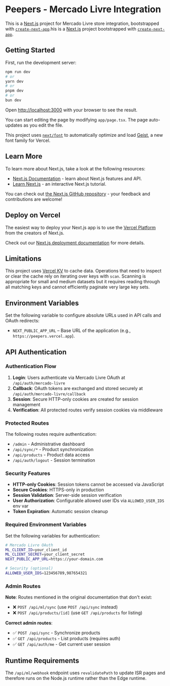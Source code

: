 # Peepers - Mercado Livre Integration

This is a [Next.js](https://next.js.org) project for Mercado Livre store integration, bootstrapped with [`create-next-app`](https://next.js.org/docs/app/api-reference/cli/create-next-app).his is a [Next.js](https://nextjs.org) project bootstrapped with [`create-next-app`](https://nextjs.org/docs/app/api-reference/cli/create-next-app).

## Getting Started

First, run the development server:

```bash
npm run dev
# or
yarn dev
# or
pnpm dev
# or
bun dev
```

Open [http://localhost:3000](http://localhost:3000) with your browser to see the result.

You can start editing the page by modifying `app/page.tsx`. The page auto-updates as you edit the file.

This project uses [`next/font`](https://nextjs.org/docs/app/building-your-application/optimizing/fonts) to automatically optimize and load [Geist](https://vercel.com/font), a new font family for Vercel.

## Learn More

To learn more about Next.js, take a look at the following resources:

- [Next.js Documentation](https://nextjs.org/docs) - learn about Next.js features and API.
- [Learn Next.js](https://nextjs.org/learn) - an interactive Next.js tutorial.

You can check out [the Next.js GitHub repository](https://github.com/vercel/next.js) - your feedback and contributions are welcome!

## Deploy on Vercel

The easiest way to deploy your Next.js app is to use the [Vercel Platform](https://vercel.com/new?utm_medium=default-template&filter=next.js&utm_source=create-next-app&utm_campaign=create-next-app-readme) from the creators of Next.js.

Check out our [Next.js deployment documentation](https://nextjs.org/docs/app/building-your-application/deploying) for more details.

## Limitations

This project uses [Vercel KV](https://vercel.com/docs/storage/vercel-kv) to cache data. Operations that need to inspect or clear
the cache rely on iterating over keys with `scan`. Scanning is appropriate for small and medium datasets but it requires reading
through all matching keys and cannot efficiently paginate very large key sets.

## Environment Variables

Set the following variable to configure absolute URLs used in API calls and OAuth redirects:

- `NEXT_PUBLIC_APP_URL` – Base URL of the application (e.g., `https://peepers.vercel.app`).

## API Authentication

### Authentication Flow

1. **Login**: Users authenticate via Mercado Livre OAuth at `/api/auth/mercado-livre`
2. **Callback**: OAuth tokens are exchanged and stored securely at `/api/auth/mercado-livre/callback`
3. **Session**: Secure HTTP-only cookies are created for session management
4. **Verification**: All protected routes verify session cookies via middleware

### Protected Routes

The following routes require authentication:

- `/admin` - Administrative dashboard
- `/api/sync/*` - Product synchronization
- `/api/products` - Product data access
- `/api/auth/logout` - Session termination

### Security Features

- **HTTP-only Cookies**: Session tokens cannot be accessed via JavaScript
- **Secure Cookies**: HTTPS-only in production
- **Session Validation**: Server-side session verification
- **User Authorization**: Configurable allowed user IDs via `ALLOWED_USER_IDS` env var
- **Token Expiration**: Automatic session cleanup

### Required Environment Variables

Set the following variables for authentication:

```bash
# Mercado Livre OAuth
ML_CLIENT_ID=your_client_id
ML_CLIENT_SECRET=your_client_secret
NEXT_PUBLIC_APP_URL=https://your-domain.com

# Security (optional)
ALLOWED_USER_IDS=123456789,987654321
```

### Admin Routes

**Note**: Routes mentioned in the original documentation that don't exist:

- ❌ `POST /api/ml/sync` (use `POST /api/sync` instead)
- ❌ `POST /api/products/[id]` (use `GET /api/products` for listing)

**Correct admin routes**:

- ✅ `POST /api/sync` - Synchronize products
- ✅ `GET /api/products` - List products (requires auth)
- ✅ `GET /api/auth/me` - Get current user session

## Runtime Requirements

The `/api/ml/webhook` endpoint uses `revalidatePath` to update ISR pages and therefore runs on the Node.js runtime rather than the Edge runtime.
